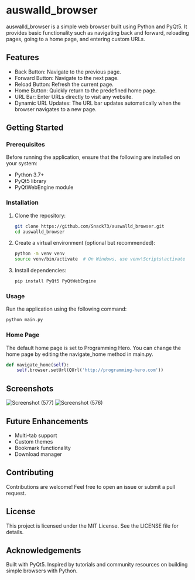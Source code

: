 # auswalld_browser
auswalld_browser is a simple web browser built using Python and PyQt5. It provides basic functionality such as navigating back and forward, reloading pages, going to a home page, and entering custom URLs.

## Features
- Back Button: Navigate to the previous page.
- Forward Button: Navigate to the next page.
- Reload Button: Refresh the current page.
- Home Button: Quickly return to the predefined home page.
- URL Bar: Enter URLs directly to visit any website.
- Dynamic URL Updates: The URL bar updates automatically when the browser navigates to a new page.

## Getting Started 
### Prerequisites
Before running the application, ensure that the following are installed on your system:
- Python 3.7+
- PyQt5 library
- PyQtWebEngine module

### Installation

1. Clone the repository:
    ```bash
    git clone https://github.com/Snack73/auswalld_browser.git
    cd auswalld_browser
    ```

2. Create a virtual environment (optional but recommended):
    ```bash
    python -m venv venv
    source venv/bin/activate  # On Windows, use venv\Scripts\activate
    ```

3. Install dependencies:
    ```bash
    pip install PyQt5 PyQtWebEngine
    ```

### Usage 
Run the application using the following command:
```bash
python main.py
```

### Home Page
The default home page is set to Programming Hero. You can change the home page by editing the navigate_home method in main.py.

```python
def navigate_home(self):
    self.browser.setUrl(QUrl('http://programming-hero.com'))
```

## Screenshots
![Screenshot (577)](https://github.com/user-attachments/assets/dad3bc95-5aaf-4ddd-9c17-97a319cb100c)
![Screenshot (576)](https://github.com/user-attachments/assets/2458a9ed-d67c-4196-b393-eead3aac589c)


## Future Enhancements 
- Multi-tab support
- Custom themes
- Bookmark functionality
- Download manager

## Contributing
Contributions are welcome! Feel free to open an issue or submit a pull request.

## License
This project is licensed under the MIT License. See the LICENSE file for details.

## Acknowledgements
Built with PyQt5.
Inspired by tutorials and community resources on building simple browsers with Python.
